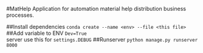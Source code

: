 #MatHelp 
Application for automation material help distribution business processes.

##Install dependencies
`conda create --name <env> --file <this file>`
##Add variable to ENV
`Dev=True` <br>
server use this for `settings.DEBUG`
##Runserver
`python manage.py runserver 8000`  